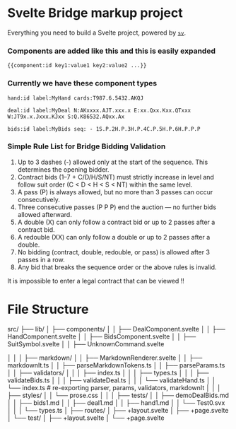 # Svelte Bridge markup project

Everything you need to build a Svelte project, powered by [`sv`](https://github.com/sveltejs/cli).

### Components are added like this and this is easily expanded

`
{{component:id key1:value1 key2:value2 ...}}
`

### Currently we have these component types

`
hand:id label:MyHand cards:T987.6.5432.AKQJ
`

`deal:id label:MyDeal N:AKxxxx.AJT.xxx.x E:xx.Qxx.Kxx.QTxxx W:JT9x.x.Jxxx.KJxx S:Q.K86532.AQxx.Ax
`


`
bids:id label:MyBids seq: - 1S.P.2H.P.3H.P.4C.P.5H.P.6H.P.P.P
`


### Simple Rule List for Bridge Bidding Validation

1.	Up to 3 dashes (-) allowed only at the start of the sequence. This determines the opening bidder.
2.	Contract bids (1–7 + C/D/H/S/NT) must strictly increase in level and follow suit order (C < D < H < S < NT) within the same level.
3.	A pass (P) is always allowed, but no more than 3 passes can occur consecutively.
4.	Three consecutive passes (P P P) end the auction — no further bids allowed afterward.
5.	A double (X) can only follow a contract bid or up to 2 passes after a contract bid.
6.	A redouble (XX) can only follow a double or up to 2 passes after a double.
7.	No bidding (contract, double, redouble, or pass) is allowed after 3 passes in a row.
8.	Any bid that breaks the sequence order or the above rules is invalid.

It is impossible to enter a legal contract that can be viewed !!

# File Structure

src/
├── lib/
│   ├── components/
│   │   ├── DealComponent.svelte
│   │   ├── HandComponent.svelte
│   │   ├── BidsComponent.svelte
│   │   ├── SuitSymbol.svelte
│   │   ├── UnknownCommand.svelte

│   │
│   ├── markdown/
│   │   ├── MarkdownRenderer.svelte
│   │   ├── markdownIt.ts
│   │   ├── parseMarkdownTokens.ts
│   │   ├── parseParams.ts
│   │   ├── validators/
│   │   │   ├── index.ts
│   │   │   ├── types.ts
│   │   │   ├── validateBids.ts
│   │   │   ├── validateDeal.ts
│   │   │   └── validateHand.ts
│   │   └── index.ts                # re-exporting parser, params, validators, markdownIt
│   │
│   ├── styles/
│   │   └── prose.css
│   │
│   ├── tests/
│   │   ├── demoDealBids.md
│   │   ├── bids1.md
│   │   ├── deal1.md
│   │   ├── hand1.md
│   │   └── Test0.svx
│   │
│   └── types.ts
│
├── routes/
│   ├── +layout.svelte
│   ├── +page.svelte
│   └── test/
│       ├── +layout.svelte
│       └── +page.svelte

